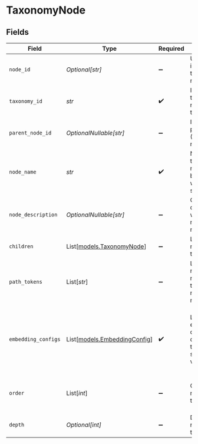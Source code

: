 # TaxonomyNode


## Fields

| Field                                                                                 | Type                                                                                  | Required                                                                              | Description                                                                           | Example                                                                               |
| ------------------------------------------------------------------------------------- | ------------------------------------------------------------------------------------- | ------------------------------------------------------------------------------------- | ------------------------------------------------------------------------------------- | ------------------------------------------------------------------------------------- |
| `node_id`                                                                             | *Optional[str]*                                                                       | :heavy_minus_sign:                                                                    | Unique identifier for the taxonomy node                                               | node_abc123def456gh                                                                   |
| `taxonomy_id`                                                                         | *str*                                                                                 | :heavy_check_mark:                                                                    | ID of the taxonomy this node belongs to                                               | tax_xyz789                                                                            |
| `parent_node_id`                                                                      | *OptionalNullable[str]*                                                               | :heavy_minus_sign:                                                                    | ID of the parent node (None if root node)                                             | node_123abc456def                                                                     |
| `node_name`                                                                           | *str*                                                                                 | :heavy_check_mark:                                                                    | Name of the taxonomy node (must be lowercase without spaces)                          | electronics_accessories                                                               |
| `node_description`                                                                    | *OptionalNullable[str]*                                                               | :heavy_minus_sign:                                                                    | Optional description of what this node represents                                     | Electronics accessories and peripherals category                                      |
| `children`                                                                            | List[[models.TaxonomyNode](../models/taxonomynode.md)]                                | :heavy_minus_sign:                                                                    | List of child nodes under this node                                                   |                                                                                       |
| `path_tokens`                                                                         | List[*str*]                                                                           | :heavy_minus_sign:                                                                    | List of node names representing the path from root to this node                       | [<br/>"electronics",<br/>"accessories",<br/>"cables"<br/>]                            |
| `embedding_configs`                                                                   | List[[models.EmbeddingConfig](../models/embeddingconfig.md)]                          | :heavy_check_mark:                                                                    | List of embedding configurations defining how this node should be vectorized          | [<br/>{<br/>"embedding_model": "text",<br/>"type": "text",<br/>"value": "electronics accessories"<br/>}<br/>] |
| `order`                                                                               | List[*int*]                                                                           | :heavy_minus_sign:                                                                    | Order of the node in the taxonomy                                                     | [<br/>1,<br/>2,<br/>3<br/>]                                                           |
| `depth`                                                                               | *Optional[int]*                                                                       | :heavy_minus_sign:                                                                    | Depth of the node in the taxonomy                                                     | 1                                                                                     |